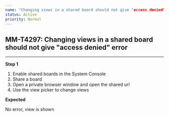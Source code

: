 ```yaml
---
name: "Changing views in a shared board should not give "access denied" error"
status: Active
priority: Normal
---
```


## MM-T4297: Changing views in a shared board should not give "access denied" error

---

**Step 1**

1. Enable shared boards in the System Console
2. Share a board
3. Open a private browser window and open the shared url
4. Use the view picker to change views

**Expected**

No error, view is shown
